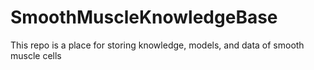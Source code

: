 # SmoothMuscleKnowledgeBase
This repo is a place for storing knowledge, models, and data of smooth muscle cells
